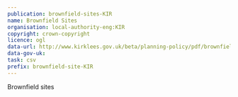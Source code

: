 ```yaml
---
publication: brownfield-sites-KIR
name: Brownfield Sites
organisation: local-authority-eng:KIR
copyright: crown-copyright
licence: ogl
data-url: http://www.kirklees.gov.uk/beta/planning-policy/pdf/brownfield-land-register-2017.csv
data-gov-uk: 
task: csv
prefix: brownfield-site-KIR
---
```


Brownfield sites


